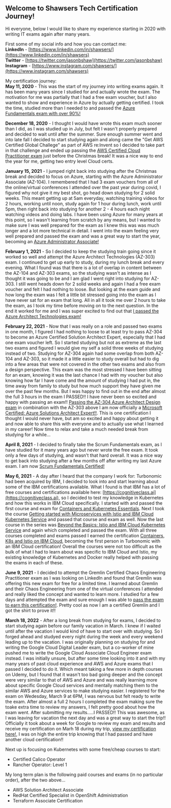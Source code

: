 ## Welcome to Shawsers Tech Certification Journey!

Hi everyone, below I would like to share my experience starting in 2020 with writing IT exams again after many years.

First some of my social info and how you can contact me:  
**LinkedIn** - [https://www.linkedin.com/in/shawsers/](https://www.linkedin.com/in/shawsers)  
**Twitter** - [https://twitter.com/jasonbshaw](https://twitter.com/jasonbshaw)  
**Instagram** - [https://www.instagram.com/shawsers/](https://www.instagram.com/shawsers)  

My certification journey:  
**May 11, 2020** - This was the start of my journey into writing exams again.  It has been many years since I studied for and actually wrote the exam.  The motivation for me was partially that I had a free exam voucher, but I also wanted to show and experience in Azure by actually getting certified.  I took the time, studied more than I needed to and passed the [Azure Fundamentals exam with over 90%!](https://www.credly.com/badges/5e3acbf5-38cf-4cb7-970e-1fa864e4c0b1)

**December 18, 2020** - I thought I would have wrote this exam much sooner than I did, as I was studied up in July, but felt I wasn't properly prepared and decided to wait until after the summer.  Sure enough summer went and into late fall I decided to start studying again and along came the "Get AWS Certified Global Challege" as part of AWS re:Invent so I decided to take part in that challenge and ended up passing the [AWS Certified Cloud Practitioner exam](https://www.credly.com/badges/25131d43-02be-43a5-8088-846fd9951338) just before the Christmas break!  It was a nice way to end the year for me, getting two entry level Cloud certs.

**January 15, 2021** - I jumped right back into studying after the Christmas break and decided to focus on Azure, starting with the Azure Administrator Associate (AZ-104).  I remembered that I had 3 exam vouchers from all of the online/virtual conferences I attended over the past year during covid, I figured why not give it my best shot, go head down studying for 2 solid weeks. This meant getting up at 5am everyday, watching training videos for 2 hours, working until noon, study again for 1 hour during lunch, work until 5pm, then right back into studying for another 2 - 4 hours each night watching videos and doing labs.  I have been using Azure for many years at this point, so I wasn't learning from scratch by any means, but I wanted to make sure I was well prepared for the exam as I knew this was was much longer and a lot more technical in detail. I went into the exam feeling very well prepared and passed the exam and was a great way to start the year, becoming an [Azure Administrator Associate!](https://www.credly.com/badges/2a409d50-b51f-47e8-84d5-0e5b0433e9cd)

**February 1, 2021** - So I decided to keep the studying train going since it worked so well and attempt the Azure Architect Technologies (AZ-303) exam.  I continued to get up early to study, during my lunch break and every evening.  What I found was that there is a lot of overlap in content between the AZ-104 and AZ-303 exams, so the studying wasn't as intense as I thought it was going to be and I am glad I went right into studying for AZ-303.  I still went heads down for 2 solid weeks and again I had a free exam voucher and felt I had nothing to loose.  But looking at the exam guide and how long the exam was I felt a little bit stressed going into the exam as I have never sat for an exam that long.  All in all it took me over 2 hours to take the exam, as I took my time before moving on to the next question.  In the end it worked for me and I was super excited to find out that [I passed the Azure Architect Technologies exam!](https://www.credly.com/badges/3e1fe1b1-2b87-4144-b872-a0c9da91b3aa)

**February 22, 2021** - Now that I was really on a role and passed two exams in one month, I figured I had nothing to loose to at least try to pass AZ-304 to become an Azure Certified Solution Architect Expert, especially that I had one exam voucher left.  So I started studying but not as extreme as the last two exams and figured I would give my self a solid three weeks of studying instead of two.  Studying for AZ-304 again had some overlap from both AZ-104 and AZ-303, so it made it a little easier to study overall but had to dig into a few areas that were not covered in the other two exams and also from a design perspective.  This exam was the most stressed I have been sitting for an exam, knowing it was the last chance I had with my voucher but also knowing how far I have come and the amount of studying I had put in, the time away from family to study but how much support they have given me over the past few months.  But I was happy to find out in the end after almost the full 3 hours in the exam I PASSED!!  I have never been so excited and happy with passing an exam!!  [Passing the AZ-304 Azure Architect Design exam](https://www.credly.com/badges/01bdcfd6-7d24-4603-b76f-4476a1cfc54d) in combination with the AZ-303 above I am now officially a [Microsoft Certified: Azure Solutions Architect Expert!!](https://www.credly.com/badges/d4658cb6-9307-4799-979a-5d995198c43e).  This is one certification I thought I would never have, but am so excited and happy about getting it and now able to share this with everyone and to actually use what I learned in my career!  Now time to relax and take a much needed break from studying for a while...

**April 8, 2021** - I decided to finally take the Scrum Fundamentals exam, as I have studied for it many years ago but never wrote the free exam.  It took only a few days of studying, and wasn't that hard overall.  It was a nice way to get back into studying after a few months off after writing my last Azure exam.  I am now [Scrum Fundamentals Certified!](https://www.scrumstudy.com/certification/verify?type=SFC&number=838678)

**May 6, 2021** - A day after I heard that the company I work for: Turbonomic had been acquired by IBM, I decided to look into and start learning about some of the IBM certifications available.  What I found is that IBM has a lot of free courses and certifications available here: [https://cognitiveclass.ai](https://cognitiveclass.ai), so I decided to test my knowledge in Kubernetes and how this works in IBM Cloud specifically.  I started with and passed the first course and exam for [Containers and Kubernetes Essentials](https://www.credly.com/badges/63a4ff0a-683a-43a2-973c-b3e94e49dd8a).  Next I took the course [Getting started with Microservices with Istio and IBM Cloud Kubernetes Service](https://www.credly.com/badges/fc3c4afa-31ea-49cf-8102-ac469babd621) and passed that course and exam as well.  Now the last course in the series was [Beyond the Basics: Istio and IBM Cloud Kubernetes Service](https://www.credly.com/badges/7442ffab-c391-4dad-9a71-9cf417507083) and again which completed and passed the exam.  With all three courses completed and exams passed I earned the certification [Containers, K8s and Istio on IBM Cloud](https://www.credly.com/badges/3b88cd8e-193b-41f0-9d9f-c92bf1b0e053), becoming the first person in Turbonomic with an IBM Cloud certification!  Overall the courses were not too difficult as the bulk of what I had to learn about was specific to IBM Cloud and Istio, my existing knowledge of Kubernetes and Docker really helped with passing the exams in each of these.

**June 9, 2021** - I decided to attempt the Gremlin Certified Chaos Engineering Practitioner exam as I was looking on LinkedIn and found that Gremlin was offering this new exam for free for a limited time.  I learned about Gremlin and their Chaos Engineering from one of the virtual conferences I attended and really liked the concept and wanted to learn more.  I studied for a few days and attempted the exam and sure enough I was able to [pass the exam to earn this certification!](https://www.credential.net/899958b7-8a62-4d68-9e46-22a4b25d101b#gs.8dku72).  Pretty cool as now I am a certified Gremlin and I got the shirt to prove it!!

**March 18, 2022** - After a long break from studying for exams, I decided to start studying again before our family vacation in March.  I knew if I waited until after the vacation I would kind of have to start over with studying.  So I forged ahead and studyed every night during the week and every weekend leading up to the vacation.  I was originally planning on studying for and writing the Google Cloud Digital Leader exam, but a co-worker of mine pushed me to write the Google Cloud Associate Cloud Engineer exam instead.  I was initially unsure, but after some time looking into it and with my many years of past cloud experience and AWS and Azure exams that I passed I decided to do it.  Which meant taking a few more in depth courses on Udemy, but I found that it wasn't too bad going deeper and the concept were very similar to that of AWS and Azure and was really learning more about specific Google Cloud services and mentally matching them to the similar AWS and Azure services to make studying easier.  I registered for the exam on Wedesday, March 9 at 6PM, I was nervous but felt ready to write the exam.  After almost a full 2 hours I completed the exam making sure the toake extra time to review my answers, I felt pretty good about how the exam went.  After submitting my results.....I PASSED!!  This was awesome, as I was leaving for vacation the next day and was a great way to start the trip!!  Officially it took about a week for Google to review my exam and results and receive my certification on Marh 18 during my trip, [view my certification here!](https://www.credential.net/83cf2b3c-c708-4a55-b7ec-57b5b0487227), I was on high the entire trip knowing that I had passed and have another cloud certification!!

Next up is focusing on Kubernetes with some free/cheap courses to start:
- Certified Calico Operator
- Rancher Operator: Level 1

My long term plan is the following paid courses and exams (in no particular order), after the two above...
- AWS Solution Architect Associate
- RedHat Certified Specialist in OpenShift Administration
- Terraform Associate Certification
